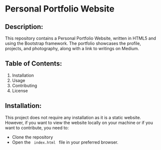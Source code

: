 # Personal Portfolio Website

## Description: 
This repository contains a Personal Portfolio Website, written in HTML5 and using the Bootstrap framework. The portfolio showcases the profile, projects, and photography, along with a link to writings on Medium.

## Table of Contents: 
<ol>
<li>Installation</li>
<li>Usage</li>
<li>Contributing</li>
  <li>License</li>  
</ol>

## Installation:
This project does not require any installation as it is a static website. However, if you want to view the website locally on your machine or if you want to contribute, you need to:
<ul>
  <li>Clone the repository</li>
  <li> Open the <code> index.html </code> file in your preferred browser.</li>
</ul>
